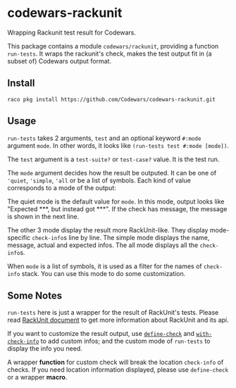 # codewars-rackunit

Wrapping Rackunit test result for Codewars.

This package contains a module `codewars/rackunit`, providing a function 
`run-tests`. It wraps the rackunit's check, makes the test output fit in
(a subset of) Codewars output format.

## Install

```
raco pkg install https://github.com/Codewars/codewars-rackunit.git
``` 

## Usage

`run-tests` takes 2 arguments, `test` and an optional keyword `#:mode` 
argument `mode`. In other words, it looks like `(run-tests test #:mode [mode])`.

The `test` argument is a `test-suite?` or `test-case?` value. It is the 
test run.

The `mode` argument decides how the result be outputed. It can be one of
`'quiet`, `'simple`, `'all` or be a list of symbols. Each kind of value 
corresponds to a mode of the output:

The quiet mode is the default value for `mode`. In this mode, output looks
like "Expected \*\*\*, but instead got \*\*\*". If the check has message,
the message is shown in the next line.

The other 3 mode display the result more RackUnit-like. They display
mode-specific `check-info`s line by line. The simple mode displays the
name, message, actual and expected infos. The all mode displays all the
`check-info`s.

When `mode` is a list of symbols, it is used as a filter for the names 
of `check-info` stack. You can use this mode to do some customization.

## Some Notes

`run-tests` here is just a wrapper for the result of RackUnit's tests.
Please read [RackUnit document](https://docs.racket-lang.org/rackunit/index.html)
to get more information about RackUnit and its api.

If you want to customize the result output, use [`define-check`](https://docs.racket-lang.org/rackunit/api.html#(form._((lib._rackunit%2Fmain..rkt)._define-check)))
and [`with-check-info`](https://docs.racket-lang.org/rackunit/api.html#(form._((lib._rackunit%2Fmain..rkt)._with-check-info))) 
to add custom infos; and the custom mode of `run-tests` to display the
info you need.

A wrapper **function** for custom check will break the location `check-info`
of checks. If you need location information displayed, please use 
`define-check` or a wrapper **macro**.
